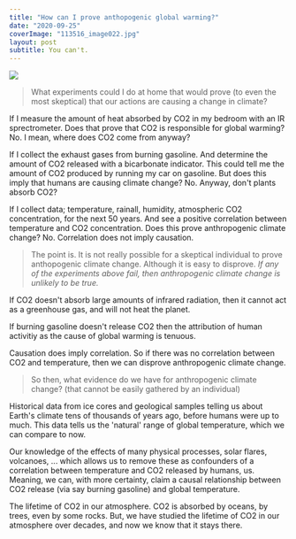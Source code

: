 ```yaml
---
title: "How can I prove anthopogenic global warming?"
date: "2020-09-25"
coverImage: "113516_image022.jpg"
layout: post
subtitle: You can't.
---
```


![]({{site.baseurl}}/images/{{page.coverImage}})

> What experiments could I do at home that would prove (to even the most skeptical) that our actions are causing a change in climate?

If I measure the amount of heat absorbed by CO2 in my bedroom with an IR sprectrometer. Does that prove that CO2 is responsible for global warming? No. I mean, where does CO2 come from anyway?

If I collect the exhaust gases from burning gasoline. And determine the amount of CO2 released with a bicarbonate indicator. This could tell me the amount of CO2 produced by running my car on gasoline. But does this imply that humans are causing climate change? No. Anyway, don't plants absorb CO2?

If I collect data; temperature, rainall, humidity, atmospheric CO2 concentration, for the next 50 years. And see a positive correlation between temperature and CO2 concentration. Does this prove anthropogenic climate change? No. Correlation does not imply causation.

> The point is. It is not really possible for a skeptical individual to prove anthopogenic climate change. Although it is easy to disprove. _If any of the experiments above fail, then anthropogenic climate change is unlikely to be true._

If CO2 doesn't absorb large amounts of infrared radiation, then it cannot act as a greenhouse gas, and will not heat the planet.

If burning gasoline doesn't release CO2 then the attribution of human activitiy as the cause of global warming is tenuous.

Causation does imply correlation. So if there was no correlation between CO2 and temperature, then we can disprove anthropogenic climate change.

> So then, what evidence do we have for anthropogenic climate change? (that cannot be easily gathered by an individual)

Historical data from ice cores and geological samples telling us about Earth's climate tens of thousands of years ago, before humans were up to much. This data tells us the 'natural' range of global temperature, which we can compare to now.

Our knowledge of the effects of many physical processes, solar flares, volcanoes, ... which allows us to remove these as confounders of a correlation between temperature and CO2 released by humans, us. Meaning, we can, with more certainty, claim a causal relationship between CO2 release (via say burning gasoline) and global temperature.

The lifetime of CO2 in our atmosphere. CO2 is absorbed by oceans, by trees, even by some rocks. But, we have studied the lifetime of CO2 in our atmosphere over decades, and now we know that it stays there.
